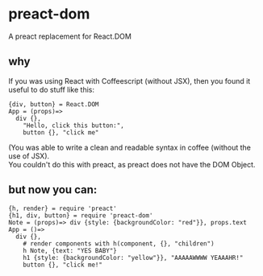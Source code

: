# preact-dom
A preact replacement for React.DOM   
## why
If you was using React with Coffeescript (without JSX), then you found it useful to do stuff like this:
```
{div, button} = React.DOM
App = (props)=>
  div {}, 
    "Hello, click this button:",
    button {}, "click me"
```
(You was able to write a clean and readable syntax in coffee (without the use of JSX).  
You couldn't do this with preact, as preact does not have the DOM Object.

## but now you can:
```
{h, render} = require 'preact'
{h1, div, button} = require 'preact-dom'
Note = (props)=> div {style: {backgroundColor: "red"}}, props.text
App = ()=>
  div {},
    # render components with h(component, {}, "children")
    h Note, {text: "YES BABY"}
    h1 {style: {backgroundColor: "yellow"}}, "AAAAAWWWW YEAAAHR!"
    button {}, "click me!"
```
